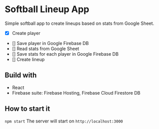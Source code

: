 # Softball Lineup App

Simple softball app to create lineups based on stats from Google Sheet.

- [x] Create player
- [] Save player in Google Firebase DB
- [] Read stats from Google Sheet
- [] Save stats for each player in Google Firebase DB
- [] Create lineup

## Build with

- React
- Firebase suite: Firebase Hosting, Firebase Cloud Firestore DB


## How to start it
`npm start`
The server will start on `http://localhost:3000`
